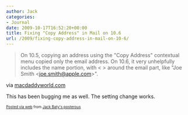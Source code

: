 ```yaml
---
author: Jack
categories:
- Journal
date: 2009-10-17T16:52:20+00:00
title: Fixing "Copy Address" in Mail on 10.6
url: /2009/fixing-copy-address-in-mail-on-10-6/
---
```


<div class="posterous_bookmarklet_entry">
  <blockquote class="posterous_short_quote">
    On 10.5, copying an address using the "Copy Address" contextual menu copied only the email address. On 10.6, it very unhelpfully includes the name portion, with < > around the email part, like "Joe Smith <<a href="mailto:joe.smith@apple.com">joe.smith@apple.com</a>>".</p>
  </blockquote>
  
  <div class="posterous_quote_citation">
    via <a href="http://macdaddyworld.com/2009/09/14/fixing-copy-address-in-mail-on-10-6/">macdaddyworld.com</a>
  </div>
  
  <p>
    This has been bugging me as well. The setting change works.
  </p>
</div>

<p style="font-size: 10px;">
  <a href="https://posterous.com">Posted via web</a> from <a href="http://jackbaty.posterous.com/fixing-copy-address-in-mail-on-106">Jack Baty's posterous</a>
</p>